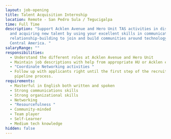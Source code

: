 ```yaml
---
layout: job-opening
title: Talent Acquisition Internship
location: Remote - San Pedro Sula / Tegucigalpa
time: Full Time
description: "Support Acklen Avenue and Hero Unit TAS activities in discovering
  and acquiring new talent by using your excellent skills in communication and
  relationship-building to join and build communities around technology in
  Central America. "
salaryRange: ""
responsibilities:
  - Understand the different roles at Acklen Avenue and Hero Unit
  - Maintain job descriptions with help from appropriate HU or Acklen employees
  - "Coordinate Networking activities "
  - Follow up with applicants right until the first step of the recruiting
    pipeline process.
requirements:
  - Masterful in English both written and spoken
  - Strong communications skills
  - Strong organizational skills
  - Networking
  - "Resourcefulness "
  - Community-minded
  - Team player
  - Self-Learner
  - Medium tech knowledge
hidden: false
---
```

